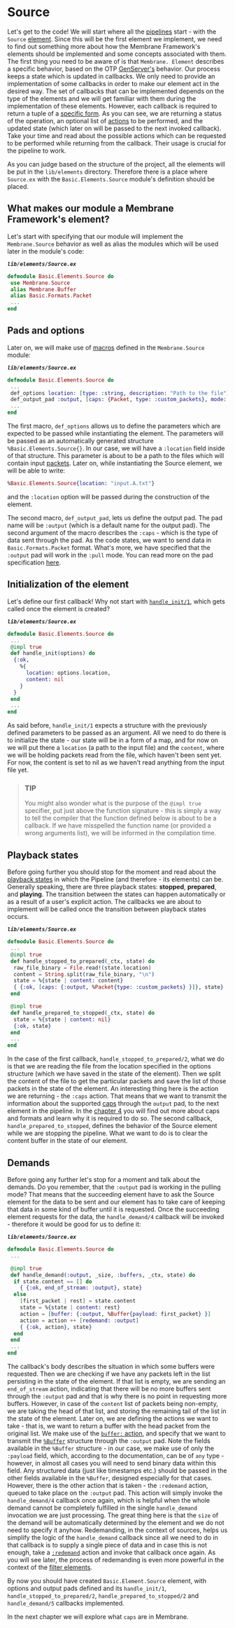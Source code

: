 # Source

Let's get to the code!
We will start where all the [pipelines](../glossary/glossary.md#pipeline) start - with the `Source` [element](../glossary/glossary.md/#element).
Since this will be the first element we implement, we need to find out something more about how the Membrane Framework's elements should be implemented and some concepts associated with them.
The first thing you need to be aware of is that `Membrane. Element` describes a specific behavior, based on the OTP [GenServer's](../glossary/glossary.md#genserver) behavior.
Our process keeps a state which is updated in callbacks.
We only need to provide an implementation of some callbacks in order to make our element act in the desired way.
The set of callbacks that can be implemented depends on the type of the elements and we will get familiar with them during the implementation of these elements.
However, each callback is required to return a tuple of a [specific form](https://hexdocs.pm/membrane_core/Membrane.Pipeline.html#t:callback_return_t/0).
As you can see, we are returning a status of the operation, an optional list of [actions](https://hexdocs.pm/membrane_core/Membrane.Pipeline.Action.html#t:t/0) to be performed, and
the updated state (which later on will be passed to the next invoked callback).
Take your time and read about the possible actions which can be requested to be performed while returning from the callback. Their usage is crucial for the pipeline to work.

As you can judge based on the structure of the project, all the elements will be put in the `lib/elements` directory. Therefore there is a place where `Source.ex` with the `Basic.Elements.Source` module's definition should be placed.

## What makes our module a Membrane Framework's element?

Let's start with specifying that our module will implement the `Membrane.Source` behavior as well as alias the modules which will be used later in the module's code:

**_`lib/elements/Source.ex`_**

```Elixir
defmodule Basic.Elements.Source do
 use Membrane.Source
 alias Membrane.Buffer
 alias Basic.Formats.Packet
 ...
end

```

## Pads and options

Later on, we will make use of [macros](https://elixir-lang.org/getting-started/meta/macros.html) defined in the `Membrane.Source` module:

**_`lib/elements/Source.ex`_**

```Elixir
defmodule Basic.Elements.Source do
 ...
 def_options location: [type: :string, description: "Path to the file"]
 def_output_pad :output, [caps: {Packet, type: :custom_packets}, mode: :pull]
 ...
end

```

The first macro, `def_options` allows us to define the parameters which are expected to be passed while instantiating the element. The parameters will be passed as an automatically generated structure `%Basic.Elements.Source{}`. In our case, we will have a `:location` field inside of that structure. This parameter is about to be a path to the files which will contain input [packets](../glossary/glossary.md#packet).
Later on, while instantiating the Source element, we will be able to write:

```Elixir
%Basic.Elements.Source{location: "input.A.txt"}
```

and the `:location` option will be passed during the construction of the element.

The second macro, `def_output_pad`, lets us define the output pad. The pad name will be `:output` (which is a default name for the output pad). The second argument of the macro describes the `:caps` - which is the type of data sent through the pad. As the code states, we want to send data in `Basic.Formats.Packet` format.
What's more, we have specified that the `:output` pad will work in the `:pull` mode.
You can read more on the pad specification [here](https://hexdocs.pm/membrane_core/Membrane.Pad.html#t:common_spec_options_t/0).

## Initialization of the element

Let's define our first callback! Why not start with [`handle_init/1`](https://hexdocs.pm/membrane_core/Membrane.Element.Base.html#c:handle_init/1), which gets called once the element is created?

**_`lib/elements/Source.ex`_**

```Elixir
defmodule Basic.Elements.Source do
 ...
 @impl true
 def handle_init(options) do
  {:ok,
    %{
      location: options.location,
      content: nil
    }
  }
 end
 ...
end
```

As said before, `handle_init/1` expects a structure with the previously defined parameters to be passed as an argument.
All we need to do there is to initialize the state - our state will be in a form of a map, and for now on we will put there a `location` (a path to the input file) and the `content`, where we will be holding packets read from the file, which haven't been sent yet. For now, the content is set to nil as we haven't read anything from the input file yet.

> ### TIP
>
> You might also wonder what is the purpose of the `@impl true` specifier, put just above the function signature - this is simply a way to tell the compiler
> that the function defined below is about to be a callback. If we have misspelled the function name (or provided a wrong arguments list), we will be informed in the compilation time.

## Playback states

Before going further you should stop for the moment and read about the [playback states](https://hexdocs.pm/membrane_core/Membrane.Element.Action.html#t:playback_change_t/0) in which the Pipeline (and therefore - its elements) can be. Generally speaking, there are three playback states: **stopped**, **prepared**, and **playing**. The transition between the states can happen automatically or as a result of a user's explicit action.
The callbacks we are about to implement will be called once the transition between playback states occurs.

**_`lib/elements/Source.ex`_**

```Elixir
defmodule Basic.Elements.Source do
 ...
 @impl true
 def handle_stopped_to_prepared(_ctx, state) do
  raw_file_binary = File.read!(state.location)
  content = String.split(raw_file_binary, "\n")
  state = %{state | content: content}
  { {:ok, [caps: {:output, %Packet{type: :custom_packets} }]}, state}
 end

 @impl true
 def handle_prepared_to_stopped(_ctx, state) do
  state = %{state | content: nil}
  {:ok, state}
 end
 ...
end

```

In the case of the first callback, `handle_stopped_to_prepared/2`, what we do is that we are reading the file from the location specified in the options structure (which we have saved in the state of the element).
Then we split the content of the file to get the particular packets and save the list of those packets in the state of the element.
An interesting thing here is the action we are returning - the `:caps` action. That means that we want to transmit the information about the supported [caps](../glossary/glossary.md#caps) through the `output` pad, to the next element in the pipeline. In the [chapter 4](/04_Caps.md) you will find out more about caps and formats and learn why it is required to do so.
The second callback, `handle_prepared_to_stopped`, defines the behavior of the Source element while we are stopping the pipeline. What we want to do is to clear the content buffer in the state of our element.

## Demands

Before going any further let's stop for a moment and talk about the demands. Do you remember, that the `:output` pad is working in the pulling mode? That means that the succeeding element have to ask the Source element for the data to be sent and our element has to take care of keeping that data in some kind of buffer until it is requested.
Once the succeeding element requests for the data, the `handle_demand/4` callback will be invoked - therefore it would be good for us to define it:

**_`lib/elements/Source.ex`_**

```Elixir
defmodule Basic.Elements.Source do
 ...

 @impl true
 def handle_demand(:output, _size, :buffers, _ctx, state) do
  if state.content == [] do
    { {:ok, end_of_stream: :output}, state}
  else
    [first_packet | rest] = state.content
    state = %{state | content: rest}
    action = [buffer: {:output, %Buffer{payload: first_packet} }]
    action = action ++ [redemand: :output]
    { {:ok, action}, state}
  end
 end
 ...
end

```

The callback's body describes the situation in which some buffers were requested. Then we are checking if we have any packets left in the list persisting in the state of the element. If that list is empty, we are sending an `end_of_stream` action, indicating that there will be no more buffers sent through the `:output` pad and that is why there is no point in requesting more buffers.
However, in case of the `content` list of packets being non-empty, we are taking the head of that list, and storing the remaining tail of the list in the state of the element. Later on, we are defining the actions we want to take - that is, we want to return a buffer with the head packet from the original list. We make use of the [`buffer:` action](https://hexdocs.pm/membrane_core/Membrane.Element.Action.html#t:buffer_t/0), and specify that we want to transmit the [`%Buffer`](https://hexdocs.pm/membrane_core/Membrane.Buffer.html#t:t/0) structure through the `:output` pad. Note the fields available in the `%Buffer` structure - in our case, we make use of only the `:payload` field, which, according to the documentation, can be of `any` type - however, in almost all cases you will need to send binary data within this field. Any structured data (just like timestamps etc.) should be passed in the other fields available in the `%Buffer`, designed especially for that cases.
However, there is the other action that is taken - the `:redemand` action, queued to take place on the `:output` pad. This action will simply invoke the `handle_demand/4` callback once again, which is helpful when the whole demand cannot be completely fulfilled in the single `handle_demand` invocation we are just processing. The great thing here is that the `size` of the demand will be automatically determined by the element and we do not need to specify it anyhow. Redemanding, in the context of sources, helps us simplify the logic of the `handle_demand` callback since all we need to do in that callback is to supply a single piece of data and in case this is not enough, take a [`:redemand`](https://hexdocs.pm/membrane_core/Membrane.Element.Action.html#t:redemand_t/0) action and invoke that callback once again. As you will see later, the process of redemanding is even more powerful in the context of the [filter elements](../glossary/glossary.md#filter).

By now you should have created `Basic.Element.Source` element, with options and output pads defined and its `handle_init/1`, `handle_stopped_to_prepared/2`, `handle_prepared_to_stopped/2` and `handle_demand/5` callbacks implemented.

In the next chapter we will explore what `caps` are in Membrane.
